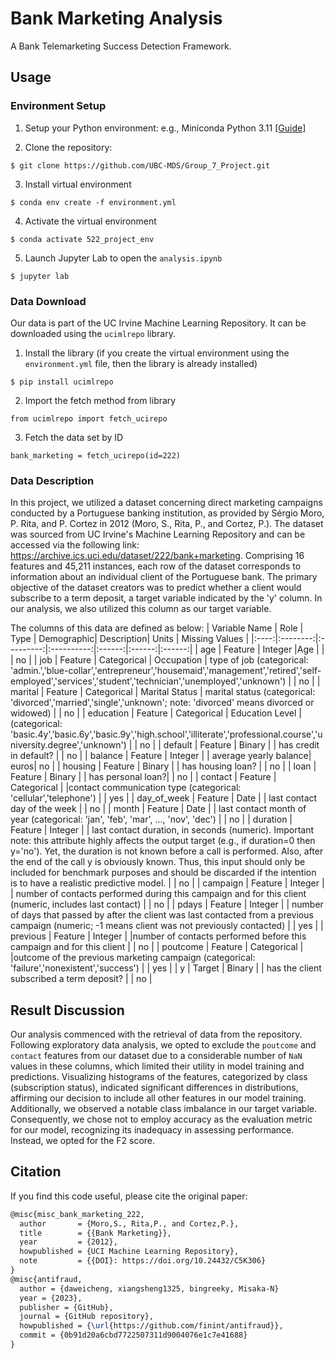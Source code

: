 # Bank Marketing Analysis

A Bank Telemarketing Success Detection Framework.

## Usage

### Environment Setup

1. Setup your Python environment: e.g., Miniconda Python 3.11 [[Guide]](https://docs.conda.io/projects/conda/en/latest/user-guide/tasks/manage-environments.html)

2. Clone the repository:
```
$ git clone https://github.com/UBC-MDS/Group_7_Project.git
```

3. Install virtual environment 
```
$ conda env create -f environment.yml
```

4. Activate the virtual environment
```
$ conda activate 522_project_env
```

5. Launch Jupyter Lab to open the `analysis.ipynb`
```
$ jupyter lab
```

### Data Download
Our data is part of the UC Irvine Machine Learning Repository. It can be downloaded using the `ucimlrepo` library.
1. Install the library (if you create the virtual environment using the `environment.yml` file, then the library is already installed)
```
$ pip install ucimlrepo
```

2. Import the fetch method from library
```
from ucimlrepo import fetch_ucirepo
```

3. Fetch the data set by ID
```
bank_marketing = fetch_ucirepo(id=222)
```


### Data Description

In this project, we utilized a dataset concerning direct marketing campaigns conducted by a Portuguese banking institution, as provided by Sérgio Moro, P. Rita, and P. Cortez in 2012 (Moro, S., Rita, P., and Cortez, P.). The dataset was sourced from UC Irvine's Machine Learning Repository and can be accessed via the following link: https://archive.ics.uci.edu/dataset/222/bank+marketing. Comprising 16 features and 45,211 instances, each row of the dataset corresponds to information about an individual client of the Portuguese bank. The primary objective of the dataset creators was to predict whether a client would subscribe to a term deposit, a target variable indicated by the 'y' column. In our analysis, we also utilized this column as our target variable.

The columns of this data are defined as below:
| Variable Name | Role  | Type | Demographic| Description| Units | Missing Values |
|:----:|:--------:|:---------:|:----------:|:------:|:------:|:------:|
| age | Feature | Integer |Age  | | | no |
| job | Feature | Categorical | Occupation  | type of job (categorical: 'admin.','blue-collar','entrepreneur','housemaid','management','retired','self-employed','services','student','technician','unemployed','unknown') | | no |
| marital | Feature | Categorical | Marital Status  | marital status (categorical: 'divorced','married','single','unknown'; note: 'divorced' means divorced or widowed) | | no |
| education | Feature | Categorical | Education Level  | (categorical: 'basic.4y','basic.6y','basic.9y','high.school','illiterate','professional.course','university.degree','unknown') | | no |
| default | Feature | Binary |   | has credit in default? | | no |
| balance | Feature | Integer |  | average yearly balance| euros| no |
| housing | Feature | Binary |  | has housing loan? | | no |
| loan | Feature | Binary |  | has personal loan?| | no |
| contact | Feature | Categorical |  |contact communication type (categorical: 'cellular','telephone') | | yes |
| day_of_week | Feature | Date |  | last contact day of the week | | no |
| month | Feature | Date |   | last contact month of year (categorical: 'jan', 'feb', 'mar', ..., 'nov', 'dec') | | no |
| duration | Feature | Integer |  | last contact duration, in seconds (numeric). Important note: this attribute highly affects the output target (e.g., if duration=0 then y='no'). Yet, the duration is not known before a call is performed. Also, after the end of the call y is obviously known. Thus, this input should only be included for benchmark purposes and should be discarded if the intention is to have a realistic predictive model. | | no |
| campaign | Feature | Integer | | number of contacts performed during this campaign and for this client (numeric, includes last contact) | | no |
| pdays | Feature | Integer | | number of days that passed by after the client was last contacted from a previous campaign (numeric; -1 means client was not previously contacted) | | yes |
| previous | Feature | Integer | |number of contacts performed before this campaign and for this client | | no |
| poutcome | Feature | Categorical | |outcome of the previous marketing campaign (categorical: 'failure','nonexistent','success') | | yes |
| y | Target | Binary |  | has the client subscribed a term deposit? | | no |

## Result Discussion

Our analysis commenced with the retrieval of data from the repository. Following exploratory data analysis, we opted to exclude the `poutcome` and `contact` features from our dataset due to a considerable number of `NaN` values in these columns, which limited their utility in model training and predictions. Visualizing histograms of the features, categorized by class (subscription status), indicated significant differences in distributions, affirming our decision to include all other features in our model training. Additionally, we observed a notable class imbalance in our target variable. Consequently, we chose not to employ accuracy as the evaluation metric for our model, recognizing its inadequacy in assessing performance. Instead, we opted for the F2 score.

## Citation

If you find this code useful, please cite the original paper:

```Latex
@misc{misc_bank_marketing_222,
  author       = {Moro,S., Rita,P., and Cortez,P.},
  title        = {{Bank Marketing}},
  year         = {2012},
  howpublished = {UCI Machine Learning Repository},
  note         = {{DOI}: https://doi.org/10.24432/C5K306}
}
@misc{antifraud,
  author = {daweicheng, xiangsheng1325, bingreeky, Misaka-N}
  year = {2023},
  publisher = {GitHub},
  journal = {GitHub repository},
  howpublished = {\url{https://github.com/finint/antifraud}},
  commit = {0b91d20a6cbd7722507311d9004076e1c7e41688}
}
```
